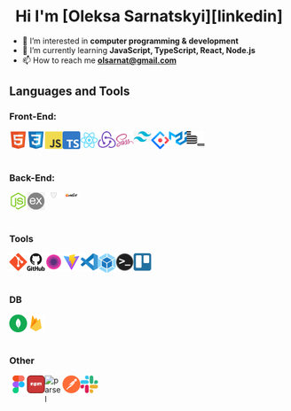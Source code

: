 <h1 align="center">Hi I'm [Oleksa Sarnatskyi][linkedin] </h1>
  
- 👀 I’m interested in **computer programming & development**
- 🌱 I’m currently learning **JavaScript, TypeScript, React, Node.js**
- 📫 How to reach me **olsarnat@gmail.com**

## Languages and Tools

### Front-End:
[<img align="left" alt="HTML" width="32px" src="https://github.com/SarnaKhmel/SarnaKhmel/blob/main/img/html5-original.svg" />][linkedin]

[<img align="left" alt="CSS" width="32px" src="https://github.com/SarnaKhmel/SarnaKhmel/blob/main/img/css3-original.svg" />][linkedin]

[<img align="left" alt="JS" width="32px" src="https://github.com/SarnaKhmel/SarnaKhmel/blob/main/img/javascript-original.svg" />][linkedin]
[<img align="left" alt="TS" width="32px" src="https://github.com/SarnaKhmel/SarnaKhmel/blob/main/img/Typescript_logo_2020.svg" />][linkedin]

[<img align="left" alt="React" width="32px" src="https://github.com/SarnaKhmel/SarnaKhmel/blob/main/img/react-original.svg" />][linkedin]
[<img align="left" alt="Redux" width="32px" src="https://github.com/SarnaKhmel/SarnaKhmel/blob/main/img/redux.svg" />][linkedin]

[<img align="left" alt="SCSS" width="32px" src="https://github.com/SarnaKhmel/SarnaKhmel/blob/main/img/sass-original.svg" />][linkedin]
[<img align="left" alt="Tailwind" width="32px" src="https://github.com/SarnaKhmel/SarnaKhmel/blob/main/img/tailwind-css.png" />][linkedin]
[<img align="left" alt="ANTD" width="32px" src="https://github.com/SarnaKhmel/SarnaKhmel/blob/main/img/ant-design.png" />][linkedin]
[<img align="left" alt="MUI" width="32px" src="https://github.com/SarnaKhmel/SarnaKhmel/blob/main/img/material-ui-icon.png" />][linkedin]

[<img align="left" alt="BEM" width="32px" src="https://github.com/SarnaKhmel/SarnaKhmel/blob/main/img/bem-original.svg" />][linkedin]

<br/>
<br/>
<br/>

### Back-End:
[<img align="left" alt="NodeJS" width="32px" src="https://github.com/SarnaKhmel/SarnaKhmel/blob/main/img/nodejs-original.svg" />][linkedin]
[<img align="left" alt="express" width="32px" src="https://github.com/SarnaKhmel/SarnaKhmel/blob/main/img/express.png" />][linkedin]
[<img align="left" alt="bcrypt" width="32px" src="https://github.com/SarnaKhmel/SarnaKhmel/blob/main/img/bcrypt.svg" />][linkedin]
[<img align="left" alt="multer" width="32px" src="https://github.com/SarnaKhmel/SarnaKhmel/blob/main/img/multer.png" />][linkedin]

[<img align="left" alt="" width="32px" src="" />][linkedin]
[<img align="left" alt="" width="32px" src="" />][linkedin]
[<img align="left" alt="" width="32px" src="" />][linkedin]

<br/>
<br/>
<br/>

### Tools
[<img align="left" alt="Git" width="32px" src="https://github.com/SarnaKhmel/SarnaKhmel/blob/main/img/git-original.svg" />][linkedin]
[<img align="left" alt="git2" width="32px" src="https://github.com/SarnaKhmel/SarnaKhmel/blob/main/img/github-original-wordmark.svg" />][linkedin]
[<img align="left" alt="deta" width="32px" src="https://github.com/SarnaKhmel/SarnaKhmel/blob/main/img/deta.svg" />][linkedin]
[<img align="left" alt="vite" width="32px" src="https://github.com/SarnaKhmel/SarnaKhmel/blob/main/img/vite.svg" />][linkedin]
[<img align="left" alt="vscode" width="32px" src="https://github.com/SarnaKhmel/SarnaKhmel/blob/main/img/vscode-original.svg" />][linkedin]
[<img align="left" alt="webpack" width="32px" src="https://github.com/SarnaKhmel/SarnaKhmel/blob/main/img/webpack.svg" />][linkedin]
[<img align="left" alt="terminal" width="32px" src="https://github.com/SarnaKhmel/SarnaKhmel/blob/main/img/terminal.png" />][linkedin]
[<img align="left" alt="trello" width="32px" src="https://github.com/SarnaKhmel/SarnaKhmel/blob/main/img/trello-plain.svg" />][linkedin]



<br/>
<br/>
<br/>

### DB
[<img align="left" alt="" width="32px" src="" />][linkedin]
[<img align="left" alt="MongoDB" width="32px" src="https://github.com/SarnaKhmel/SarnaKhmel/blob/main/img/mongodb.svg" />][linkedin]
[<img align="left" alt="FireBase" width="32px" src="https://github.com/SarnaKhmel/SarnaKhmel/blob/main/img/firebase.svg" />][linkedin]
<br/>
<br/>
<br/>

### Other

[<img align="left" alt="figma" width="32px" src="https://github.com/SarnaKhmel/SarnaKhmel/blob/main/img/figma-original.svg" />][linkedin]
[<img align="left" alt="npm" width="32px" src="https://github.com/SarnaKhmel/SarnaKhmel/blob/main/img/npm.svg" />][linkedin]
[<img align="left" alt="parsel" width="32px" src="https://github.com/SarnaKhmel/SarnaKhmel/blob/main/img/parsel.avif" />][linkedin]
[<img align="left" alt="postman" width="32px" src="https://github.com/SarnaKhmel/SarnaKhmel/blob/main/img/postman.svg" />][linkedin]

[<img align="left" alt="slack" width="32px" src="https://github.com/SarnaKhmel/SarnaKhmel/blob/main/img/slack-original.svg" />][linkedin]




<br/>
<br/>
<br/>


[linkedin]: https://www.linkedin.com/in/oleksa-sarnatskyi-79a63112
[codewars]: https://www.codewars.com/users/SarnaKhmel
